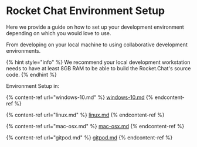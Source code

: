 # Rocket Chat Environment Setup

Here we provide a guide on how to set up your development environment depending on which you would love to use.

From developing on your local machine to using collaborative development environments.

{% hint style="info" %}
We recommend your local development workstation needs to have at least 8GB RAM to be able to build the Rocket.Chat's source code.
{% endhint %}

Environment Setup in:

{% content-ref url="windows-10.md" %}
[windows-10.md](windows-10.md)
{% endcontent-ref %}

{% content-ref url="linux.md" %}
[linux.md](linux.md)
{% endcontent-ref %}

{% content-ref url="mac-osx.md" %}
[mac-osx.md](mac-osx.md)
{% endcontent-ref %}

{% content-ref url="gitpod.md" %}
[gitpod.md](gitpod.md)
{% endcontent-ref %}
